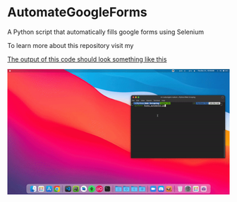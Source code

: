 # AutomateGoogleForms
A Python script that automatically fills google forms using Selenium 

To learn more about this repository visit my <a href="https://mr-radium.medium.com/automatic-google-forms-with-python-selenium-101-60585a8397d4" Medium Article>

The output of this code should look something like this

![Code Output](https://github.com/MrRadium/AutomateGoogleForms/blob/main/Code%20Output.gif?raw=true)

